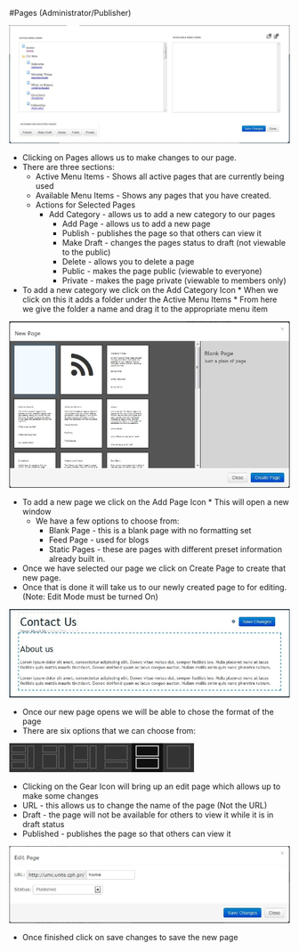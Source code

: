 #Pages (Administrator/Publisher)

![Alt Text](https://github.com/concordia-publishing-house/unite-help/raw/master//images/pageasdmin.JPG "")

* Clicking on Pages allows us to make changes to our page.
* There are three sections:
   * Active Menu Items - Shows all active pages that are currently being used
   * Available Menu Items - Shows any pages that you have created.
   * Actions for Selected Pages
     * Add Category - allows us to add a new category to our pages
       * Add Page - allows us to add a new page
       * Publish - publishes the page so that others can view it
       * Make Draft -  changes the pages status to draft (not viewable to the public)
       * Delete - allows you to delete a page
       * Public -  makes the page public (viewable to everyone)
       * Private - makes the page private (viewable to members only)
* To add a new category we click on the Add Category Icon
       * When we click on this it adds a folder under the Active Menu Items
       * From here we give the folder a name and drag it to the appropriate menu item

![Alt Text](https://github.com/concordia-publishing-house/unite-help/raw/master//images/addpage.JPG "")

  * To add a new page we click on the Add Page Icon
            * This will open a new window
      * We have a few options to choose from:
         * Blank Page - this is a blank page with no formatting set
         * Feed Page -  used for blogs
         * Static Pages - these are pages with different preset information already built in.
   * Once we have selected our page we click on Create Page to create that new page.
   * Once that is done it will take us to our newly created page to for editing. (Note: Edit Mode must be turned On)

![Alt Text](https://github.com/concordia-publishing-house/unite-help/raw/master//images/newpage.JPG "")

  * Once our new page opens we will be able to chose the format of the page
  * There are six options that we can choose from:

![Alt Text](https://github.com/concordia-publishing-house/unite-help/raw/master//images/formatoptions.JPG "")


  * Clicking on the Gear Icon will bring up an edit page which allows up to make some changes
   * URL - this allows us to change the name of the page (Not the URL)
   * Draft -  the page will not be available for others to view it while it is in draft status
   * Published - publishes the page so that others can view it

![Alt Text](https://github.com/concordia-publishing-house/unite-help/raw/master//images/editpage.JPG "")

  * Once finished click on save changes to save the new page
